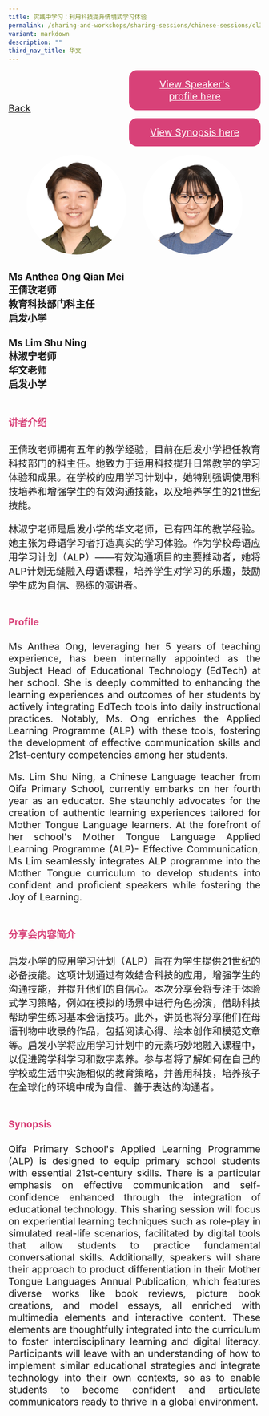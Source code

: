 ```yaml
---
title: 实践中学习：利用科技提升情境式学习体验
permalink: /sharing-and-workshops/sharing-sessions/chinese-sessions/cl3/
variant: markdown
description: ""
third_nav_title: 华文
---
```

<style>
.entry-title{
  font-size: 2.25rem;
  font-weight: 700;
  margin-bottom: 2rem;
  text-align: center;
}
.entry-content p{
  text-align: justify;
}

.entry-title.supported-by{
  margin-bottom: 0;
  margin-top: 3rem;
}

.entry-content .buttons-container{
  align-items: center;
  column-gap: 1rem;
  display: flex;
  flex-wrap: wrap;
  justify-content: center;
}
.entry-content .buttons-container .btn-link{
  background-color: #7431e8;
  border-radius: 0.4rem;
  color: #fff;
  font-size: 1.5rem;
  margin-bottom: 1rem;
  padding: 15px 20px;
  text-align: center;
  text-decoration: none;
  width: 15rem;
}
.entry-content .buttons-container .btn-link:hover{
  background-color: lightgrey;
}

.entry-content.sharing-sessions{
  align-items: center;
  display: flex;
  flex-direction: column;
  row-gap: 1.5rem;
}
.entry-content.sharing-sessions .session-item{
  align-items: flex-start;
  background-color:#d84178;
  border-radius: 0.5rem;
  color: #ffffff;
  row-gap: 2rem;
  display: flex;
  font-size: 1.1rem;
  flex-direction: column;
  line-height: 1.2;
  justify-content: space-between;
  margin-bottom: 2rem;
  padding: 1rem;
  width: 100%;
}
.entry-content.sharing-sessions .session-item .lower-wrapper{
  display: flex;
  flex-direction: column;
  row-gap: 2rem;
  width: 100%;
}
.entry-content.sharing-sessions .session-item .session-link{
  border: 2px solid lightgrey;
  border-radius: 0.5rem;
  padding: 1rem;
  text-align: center;
}
.entry-content.sharing-sessions .session-item .session-link a{
  color: #ffffff;
}

.entry-content.sharing-sessions.malay-sessions .session-item{
  background-color: #a3c864;
}

.entry-content.sharing-sessions.tamil-sessions .session-item,
.entry-content.sharing-sessions.preschools-exhibitors .session-item{
  background-color: #9b4490;
}

.entry-content.sharing-sessions.english-sessions .session-item{
  background-color: #fa0;
}

.entry-content.sharing-sessions.primary-secondary-exhibitors .session-item{
  background-color: #a3c864;
}

.entry-content.sharing-sessions .session-item .session-link:hover{
  background-color: lightgrey;
}

.entry-content.sharing-session-item{
  font-size: 1.2rem;
}
.entry-content.sharing-session-item .sharing-sessions-nav{
  align-items: center;
  column-gap: 1rem;
  display: flex;
  flex-wrap: wrap;
  justify-content: space-between;
  padding-bottom: 1rem;
}
.entry-content.sharing-session-item .sharing-sessions-nav .inner-nav-wrapper{
  column-gap: 1rem;
  display: flex;
  flex: 2;
  flex-wrap: wrap;
  justify-content: flex-end;
  row-gap: 1rem;
}
.entry-content.sharing-session-item .sharing-sessions-nav .inner-nav-wrapper .nav-btn{
  background-color: #d84178;
  border-radius: 1rem;
  color: #fff;
  padding: 1rem 2rem;
  text-align: center;
  width: 100%;
}
.entry-content.sharing-session-item.malay-session .sharing-sessions-nav .inner-nav-wrapper .nav-btn{
  background-color: #a3c864;
}
.entry-content.sharing-session-item.tamil-session .sharing-sessions-nav .inner-nav-wrapper .nav-btn{
  background-color: #9b4490;
}
.entry-content.sharing-session-item.english-session .sharing-sessions-nav .inner-nav-wrapper .nav-btn{
  background-color: #fa0;
}
.entry-content.sharing-session-item .sharing-sessions-nav .inner-nav-wrapper .nav-btn:hover{
  background-color: lightgrey;
}
.entry-content.sharing-session-item .profile-photo-container{
  align-items: center;
  column-gap: 1rem;
  display: flex;
  flex-wrap: wrap;
  justify-content: space-between;
  row-gap: 1rem;
}
.entry-content.sharing-session-item .profile-photo{
  align-items: center;
  column-gap: 2rem;
  display: flex;
  flex-wrap: wrap;
  justify-content: center;
  row-gap: 2rem;
  margin-bottom: 2rem;
}
.entry-content.sharing-session-item .profile-photo img{
  border-radius: 100px;
  width: 200px;
}
.entry-content.sharing-session-item.awardee-item .profile-photo{
  width: 100%;
}
.entry-content.sharing-session-item .profile-name{
  font-weight: 700;
  margin-bottom: 3rem;
}
.entry-content.sharing-session-item h4{
  color: #d84178;
}
.entry-content.sharing-session-item.malay-session h4{
  color: #a3c864;
}
.entry-content.sharing-session-item.tamil-session h4{
  color: #9b4490;
}
.entry-content.sharing-session-item.english-session h4{
  color: #fa0;
}
.entry-content.sharing-session-item.awardee-item h3,
.entry-content.sharing-session-item.awardee-item h4{
  color: #4372d6;
}
.entry-content.sharing-session-item .section-wrapper{
  margin-bottom: 3rem;
}

.entry-content.awardees-container h4{
  font-weight: 700;
  margin-bottom: 3rem;
}
.entry-content.awardees-container a{
  text-decoration: none;
}
.entry-content.awardees-container .section-wrapper{
  margin-bottom: 10rem;
}
.entry-content.awardees-container .section-row{
  column-gap: 1rem;
  display: flex;
  flex-wrap: wrap;
  justify-content: space-around;
  row-gap: 1rem;
}
.entry-content.awardees-container .section-column{
  width: 30%;
}
.entry-content.awardees-container .awardee-wrapper{
  align-items: center;
  display: flex;
  flex-direction: column;
  justify-content: center;
  row-gap: 1rem;
}
.entry-content.awardees-container .awardee-wrapper .awardee-pic{
  width: 10rem;
}
.entry-content.awardees-container .awardee-wrapper .awardee-profile{
  color: #484848;
  text-align: center;
}
.entry-content.awardees-container .awardee-wrapper .name-english{
  font-size: 1.25rem;
  margin-bottom: 1rem;
}
.entry-content.awardees-container .awardee-wrapper .name-chinese{
  font-size: 1.25rem;
  margin-bottom: 1rem;
}

.entry-content .btntop{
  position: fixed;
  float: right;
  bottom: 20px;
  right: 80px;
  z-index: 99;
  boder: none;
  background-color: #3bb9ff;
  cursor: pointer;
  padding: 15px;
  boder-radius: 4px;
  color: #fff;
  font-weight: 600;
}

.coming-soon{
  color: #7431e8;
  font-size: 2rem;
  font-weight: 700;
  margin-top: 3rem;
  text-align: center;
}

@media all and (min-width: 40rem ){
  .entry-content.sharing-sessions{
    align-items: flex-start;
    display: flex;
    flex-direction: column;
    row-gap: 1.5rem;
  }

  
  .entry-content.sharing-sessions .session-item .lower-wrapper{
    align-items: center;
    flex-direction: row;
    justify-content: space-between;
  }

  .entry-content.sharing-session-item .sharing-sessions-nav .inner-nav-wrapper .nav-btn{
    width: 45%;
  }
}
</style>

<div class="entry-content sharing-session-item">
<div class="sharing-sessions-nav">
<a href="/sharing-and-workshops/sharing-sessions/chinese-sessions/">Back</a>
<div class="inner-nav-wrapper">
<a class="nav-btn" href="#C1">View Speaker's profile here</a>
<a class="nav-btn" href="#C2">View Synopsis here</a>
</div>
</div>

<div class="profile-photo">
<img alt="Anthea Ong Qian Mei" src="/images/Sharing_sessions/anthea-ong-qian-mei.jpg">
<img alt="Lim Shu Ning" src="/images/Sharing_sessions/lim-shu-ning.jpg">
</div>

<div class="profile-name">
Ms Anthea Ong Qian Mei<br>
王倩玫老师<br>
教育科技部门科主任<br>
启发小学<br>
<br>
Ms Lim Shu Ning<br>
林淑宁老师<br>
华文老师<br>
启发小学
</div>

<div class="section-wrapper">
<h4 id="C1">讲者介绍</h4>
<p>
王倩玫老师拥有五年的教学经验，目前在启发小学担任教育科技部门的科主任。她致力于运用科技提升日常教学的学习体验和成果。在学校的应用学习计划中，她特别强调使用科技培养和增强学生的有效沟通技能，以及培养学生的21世纪技能。
</p>
<p>
林淑宁老师是启发小学的华文老师，已有四年的教学经验。她主张为母语学习者打造真实的学习体验。作为学校母语应用学习计划（ALP）——有效沟通项目的主要推动者，她将ALP计划无缝融入母语课程，培养学生对学习的乐趣，鼓励学生成为自信、熟练的演讲者。
</p>
</div>

<div class="section-wrapper">
<h4>Profile</h4>
<p>
Ms Anthea Ong, leveraging her 5 years of teaching experience, has been internally appointed as the Subject Head of Educational Technology (EdTech) at her school. She is deeply committed to enhancing the learning experiences and outcomes of her students by actively integrating EdTech tools into daily instructional practices. Notably, Ms. Ong enriches the Applied Learning Programme (ALP) with these tools, fostering the development of effective communication skills and 21st-century competencies among her students.
</p>
<p>
Ms. Lim Shu Ning, a Chinese Language teacher from Qifa Primary School, currently embarks on her fourth year as an educator. She staunchly advocates for the creation of authentic learning experiences tailored for Mother Tongue Language learners. At the forefront of her school's Mother Tongue Language Applied Learning Programme (ALP)- Effective Communication, Ms Lim seamlessly integrates ALP programme into the Mother Tongue curriculum to develop students into confident and proficient speakers while fostering the Joy of Learning.
</p>
</div>

<div class="section-wrapper">
<h4 id="C2">分享会内容简介</h4> 
<p>
启发小学的应用学习计划（ALP）旨在为学生提供21世纪的必备技能。这项计划通过有效结合科技的应用，增强学生的沟通技能，并提升他们的自信心。本次分享会将专注于体验式学习策略，例如在模拟的场景中进行角色扮演，借助科技帮助学生练习基本会话技巧。此外，讲员也将分享他们在母语刊物中收录的作品，包括阅读心得、绘本创作和模范文章等。启发小学将应用学习计划中的元素巧妙地融入课程中，以促进跨学科学习和数字素养。参与者将了解如何在自己的学校或生活中实施相似的教育策略，并善用科技，培养孩子在全球化的环境中成为自信、善于表达的沟通者。
</p>
</div>

<div class="section-wrapper">
<h4>Synopsis</h4> 
<p>
Qifa Primary School's Applied Learning Programme (ALP) is designed to equip primary school students with essential 21st-century skills. There is a particular emphasis on effective communication and self-confidence enhanced through the integration of educational technology. This sharing session will focus on experiential learning techniques such as role-play in simulated real-life scenarios, facilitated by digital tools that allow students to practice fundamental conversational skills. Additionally, speakers will share their approach to product differentiation in their Mother Tongue Languages Annual Publication, which features diverse works like book reviews, picture book creations, and model essays, all enriched with multimedia elements and interactive content. These elements are thoughtfully integrated into the curriculum to foster interdisciplinary learning and digital literacy. Participants will leave with an understanding of how to implement similar educational strategies and integrate technology into their own contexts, so as to enable students to become confident and articulate communicators ready to thrive in a global environment.
</p>
</div>

<div class="section-wrapper">
</div>
</div>